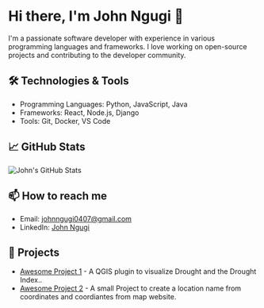 # Hi there, I'm John Ngugi 👋

I'm a passionate software developer with experience in various programming languages and frameworks. I love working on open-source projects and contributing to the developer community.

## 🛠 Technologies & Tools

- Programming Languages: Python, JavaScript, Java
- Frameworks: React, Node.js, Django
- Tools: Git, Docker, VS Code

## 📈 GitHub Stats

![John's GitHub Stats](https://github-readme-stats.vercel.app/api?username=john-ngugi&show_icons=true&theme=radical)

## 📫 How to reach me

- Email: johnngugi0407@gmail.com
- LinkedIn: [John Ngugi]([https://www.linkedin.com/in/john-ngugi](https://www.linkedin.com/in/john-ngugi-a1b668217/))

## 🌟 Projects

- [Awesome Project 1]([https://github.com/john-ngugi/awesome-project-1](https://github.com/john-ngugi/drought_indexer)) - A QGIS plugin to visualize Drought and the Drought Index..
- [Awesome Project 2]([https://github.com/john-ngugi/awesome-project-2](https://github.com/john-ngugi/MapFinder)) - A small Project to create a location name from coordinates and coordiantes from map website.
